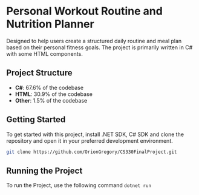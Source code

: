 # Personal Workout Routine and Nutrition Planner

Designed to help users create a structured daily routine and meal plan based on their personal fitness goals.
The project is primarily written in C# with some HTML components.

## Project Structure

- **C#**: 67.6% of the codebase
- **HTML**: 30.9% of the codebase
- **Other**: 1.5% of the codebase

## Getting Started

To get started with this project, install .NET SDK, C# SDK and clone the repository and open it in your preferred development environment.

```bash
git clone https://github.com/OrionGregory/CS330FinalProject.git

```
## Running the Project
To run the Project, use the following command `dotnet run`
